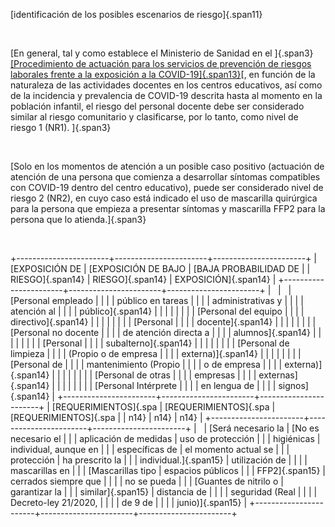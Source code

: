 [identificación de los posibles escenarios de riesgo]{.span11}

 

[En general, tal y como establece el Ministerio de Sanidad en el
]{.span3}[[Procedimiento de actuación para los servicios de prevención
de riesgos laborales frente a la exposición a la
COVID-19]{.span13}](https://www.mscbs.gob.es/profesionales/saludPublica/ccayes/alertasActual/nCov-China/documentos/20200619Proteccion_Trabajadores_SARS-CoV-2.pdf)[,
en función de la naturaleza de las actividades docentes en los centros
educativos, así como de la incidencia y prevalencia de COVID-19 descrita
hasta al momento en la población infantil, el riesgo del personal
docente debe ser considerado similar al riesgo comunitario y
clasificarse, por lo tanto, como nivel de riesgo 1 (NR1). ]{.span3}

 

[Solo en los momentos de atención a un posible caso positivo (actuación
de atención de una persona que comienza a desarrollar síntomas
compatibles con COVID-19 dentro del centro educativo), puede ser
considerado nivel de riesgo 2 (NR2), en cuyo caso está indicado el uso
de mascarilla quirúrgica para la persona que empieza a presentar
síntomas y mascarilla FFP2 para la persona que lo atienda.]{.span3}

 

+-----------------------+-----------------------+-----------------------+
| [EXPOSICIÓN DE        | [EXPOSICIÓN DE BAJO   | [BAJA PROBABILIDAD DE |
| RIESGO]{.span14}      | RIESGO]{.span14}      | EXPOSICIÓN]{.span14}  |
+-----------------------+-----------------------+-----------------------+
|                       |                       | [Personal empleado    |
|                       |                       | público en tareas     |
|                       |                       | administrativas y     |
|                       |                       | atención al           |
|                       |                       | público]{.span14}     |
|                       |                       |                       |
|                       |                       | [Personal del equipo  |
|                       |                       | directivo]{.span14}   |
|                       |                       |                       |
|                       |                       | [Personal             |
|                       |                       | docente]{.span14}     |
|                       |                       |                       |
|                       |                       | [Personal no docente  |
|                       |                       | de atención directa a |
|                       |                       | alumnos]{.span14}     |
|                       |                       |                       |
|                       |                       | [Personal             |
|                       |                       | subalterno]{.span14}  |
|                       |                       |                       |
|                       |                       | [Personal de limpieza |
|                       |                       | (Propio o de empresa  |
|                       |                       | externa)]{.span14}    |
|                       |                       |                       |
|                       |                       | [Personal de          |
|                       |                       | mantenimiento (Propio |
|                       |                       | o de empresa          |
|                       |                       | externa)]{.span14}    |
|                       |                       |                       |
|                       |                       | [Personal de otras    |
|                       |                       | empresas              |
|                       |                       | externas]{.span14}    |
|                       |                       |                       |
|                       |                       | [Personal Intérprete  |
|                       |                       | en lengua de          |
|                       |                       | signos]{.span14}      |
+-----------------------+-----------------------+-----------------------+
| [REQUERIMIENTOS]{.spa | [REQUERIMIENTOS]{.spa | [REQUERIMIENTOS]{.spa |
| n14}                  | n14}                  | n14}                  |
+-----------------------+-----------------------+-----------------------+
|                       | [Será necesario la    | [No es necesario el   |
|                       | aplicación de medidas | uso de protección     |
|                       | higiénicas            | individual, aunque en |
|                       | específicas de        | el momento actual se  |
|                       | protección            | ha prescrito la       |
|                       | individual.]{.span15} | utilización de        |
|                       |                       | mascarillas en        |
|                       | [Mascarillas tipo     | espacios públicos     |
|                       | FFP2]{.span15}        | cerrados siempre que  |
|                       |                       | no se pueda           |
|                       | [Guantes de nitrilo o | garantizar la         |
|                       | similar]{.span15}     | distancia de          |
|                       |                       | seguridad (Real       |
|                       |                       | Decreto-ley 21/2020,  |
|                       |                       | de 9 de               |
|                       |                       | junio)]{.span15}      |
+-----------------------+-----------------------+-----------------------+

 

 
